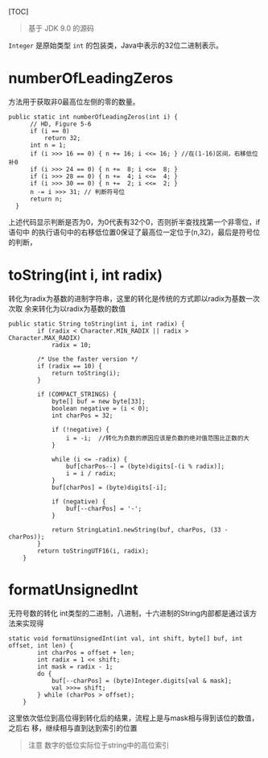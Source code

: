 [TOC]

> 基于 JDK 9.0 的源码

`Integer` 是原始类型 `int` 的包装类，Java中表示的32位二进制表示。

# numberOfLeadingZeros
  方法用于获取非0最高位左侧的零的数量。

  ```
  public static int numberOfLeadingZeros(int i) {
        // HD, Figure 5-6
        if (i == 0)
            return 32;
        int n = 1;
        if (i >>> 16 == 0) { n += 16; i <<= 16; } //在(1-16)区间，右移低位补0
        if (i >>> 24 == 0) { n +=  8; i <<=  8; }
        if (i >>> 28 == 0) { n +=  4; i <<=  4; }
        if (i >>> 30 == 0) { n +=  2; i <<=  2; }
        n -= i >>> 31; // 判断符号位
        return n;
    }
  ```

  上述代码显示判断是否为0，为0代表有32个0，否则折半查找找第一个非零位，if语句中
的执行语句中的右移低位置0保证了最高位一定位于(n,32)，最后是符号位的判断，


# toString(int i, int radix)
  转化为radix为基数的进制字符串，这里的转化是传统的方式即以radix为基数一次次取
余来转化为以radix为基数的数值

```
public static String toString(int i, int radix) {
        if (radix < Character.MIN_RADIX || radix > Character.MAX_RADIX)
            radix = 10;

        /* Use the faster version */
        if (radix == 10) {
            return toString(i);
        }

        if (COMPACT_STRINGS) {
            byte[] buf = new byte[33];
            boolean negative = (i < 0);
            int charPos = 32;

            if (!negative) {
                i = -i;  //转化为负数的原因应该是负数的绝对值范围比正数的大
            }

            while (i <= -radix) {
                buf[charPos--] = (byte)digits[-(i % radix)];
                i = i / radix;
            }
            buf[charPos] = (byte)digits[-i];

            if (negative) {
                buf[--charPos] = '-';
            }

            return StringLatin1.newString(buf, charPos, (33 - charPos));
        }
        return toStringUTF16(i, radix);
    }
```

# formatUnsignedInt  
无符号数的转化
  int类型的二进制，八进制，十六进制的String内部都是通过该方法来实现得

```
static void formatUnsignedInt(int val, int shift, byte[] buf, int offset, int len) {
        int charPos = offset + len;
        int radix = 1 << shift;
        int mask = radix - 1;
        do {
            buf[--charPos] = (byte)Integer.digits[val & mask];
            val >>>= shift;
        } while (charPos > offset);
    }
```

  这里依次低位到高位得到转化后的结果，流程上是与mask相与得到该位的数值，之后右
移，继续相与直到达到索引的位置

  > 注意 数字的低位实际位于string中的高位索引

